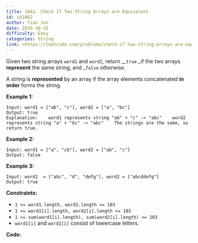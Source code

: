 ```yaml
---
title: 1662. Check If Two String Arrays are Equivalent
id: id1662
author: Tian Jun
date: 2020-10-31
difficulty: Easy
categories: String
link: <https://leetcode.com/problems/check-if-two-string-arrays-are-equivalent/description/>
---
```


Given two string arrays `word1` and `word2`, return __`true` _if the two
arrays **represent** the same string, and _`false` _otherwise._

A string is **represented** by an array if the array elements concatenated
**in order** forms the string.



**Example 1:**
            
	Input: word1 = ["ab", "c"], word2 = ["a", "bc"]    
	Output: true    
	Explanation:    word1 represents string "ab" + "c" -> "abc"    word2 represents string "a" + "bc" -> "abc"    The strings are the same, so return true.

**Example 2:**
            
	Input: word1 = ["a", "cb"], word2 = ["ab", "c"]    
	Output: false    

**Example 3:**
            
	Input: word1  = ["abc", "d", "defg"], word2 = ["abcddefg"]    
	Output: true    



**Constraints:**

  * `1 <= word1.length, word2.length <= 103`
  * `1 <= word1[i].length, word2[i].length <= 103`
  * `1 <= sum(word1[i].length), sum(word2[i].length) <= 103`
  * `word1[i]` and `word2[i]` consist of lowercase letters.


**Code:**
